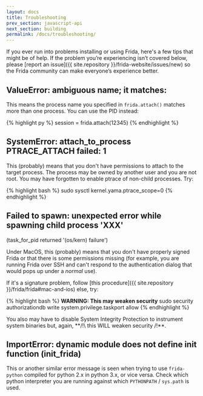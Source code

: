```yaml
---
layout: docs
title: Troubleshooting
prev_section: javascript-api
next_section: building
permalink: /docs/troubleshooting/
---
```


If you ever run into problems installing or using Frida, here's a few tips
that might be of help. If the problem you’re experiencing isn’t covered below,
please [report an issue]({{ site.repository }}/frida-website/issues/new) so the
Frida community can make everyone’s experience better.

## ValueError: ambiguous name; it matches:

This means the process name you specified in `frida.attach()` matches more than
one process. You can use the PID instead:

{% highlight py %}
session = frida.attach(12345)
{% endhighlight %}

## SystemError: attach_to_process PTRACE_ATTACH failed: 1

This (probably) means that you don't have permissions to attach to the target
process. The process may be owned by another user and you are not root. You may
have forgotten to enable ptrace of non-child processes. Try:

{% highlight bash %}
sudo sysctl kernel.yama.ptrace_scope=0
{% endhighlight %}

## Failed to spawn: unexpected error while spawning child process 'XXX' 
(task_for_pid returned '(os/kern) failure')

Under MacOS, this (probably) means that you don't have properly signed 
Frida or that there is some permissions missing (for example, you are running Frida over SSH and can't respond to the authentication dialog that would pops up under a *normal* use).

If it's a signature problem, follow [this procedure]({{ site.repository }}/frida/frida#mac-and-ios) else, try:

{% highlight bash %}
**WARNING: This may weaken security**
sudo security authorizationdb write system.privilege.taskport allow
{% endhighlight %}

You also may have to disable System Integrity Protection to instrument system binaries but, again, **/!\ this WILL weaken security /!\**.

## ImportError: dynamic module does not define init function (init_frida)

This or another similar error message is seen when trying to use `frida-python`
compiled for python 2.x in python 3.x, or vice versa. Check which python
interpreter you are running against which `PYTHONPATH` / `sys.path` is used.
